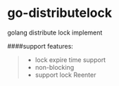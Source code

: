 # go-distributelock
golang distribute lock implement

####support features:
> * lock expire time support
> * non-blocking
> * support lock Reenter